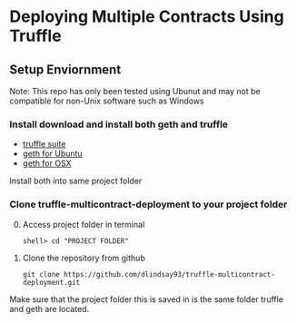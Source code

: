 # Deploying Multiple Contracts Using Truffle

## Setup Enviornment

Note: This repo has only been tested using Ubunut and may not be compatible for non-Unix software such as Windows

### Install download and install both geth and truffle

* [truffle suite](https://github.com/trufflesuite/truffle)
* [geth for Ubuntu](https://github.com/ethereum/go-ethereum/wiki/Installation-Instructions-for-Ubuntu)
* [geth for OSX](https://github.com/ethereum/go-ethereum/wiki/Installation-Instructions-for-Mac)

Install both into same project folder

### Clone truffle-multicontract-deployment to your project folder

0. Access project folder in terminal
     ```
     shell> cd "PROJECT FOLDER"
     ```
1. Clone the repository from github
     ``` 
     git clone https://github.com/dlindsay93/truffle-multicontract-deployment.git
     ```	

Make sure that the project folder this is saved in is the same folder truffle and geth are located.

